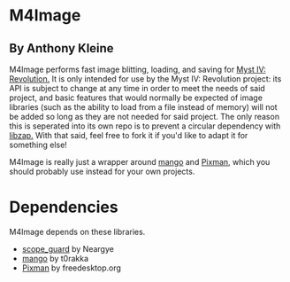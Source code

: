 # M4Image
## By Anthony Kleine

M4Image performs fast image blitting, loading, and saving for [Myst IV: Revolution.](https://github.com/tomysshadow/M4Revolution/) It is only intended for use by the Myst IV: Revolution project: its API is subject to change at any time in order to meet the needs of said project, and basic features that would normally be expected of image libraries (such as the ability to load from a file instead of memory) will not be added so long as they are not needed for said project. The only reason this is seperated into its own repo is to prevent a circular dependency with [libzap.](https://github.com/HumanGamer/libzap) With that said, feel free to fork it if you'd like to adapt it for something else!

M4Image is really just a wrapper around [mango](https://github.com/t0rakka/mango) and [Pixman](https://www.pixman.org), which you should probably use instead for your own projects.

# Dependencies

M4Image depends on these libraries.

- [scope_guard](https://github.com/Neargye/scope_guard) by Neargye
- [mango](https://github.com/t0rakka/mango) by t0rakka
- [Pixman](https://www.pixman.org) by freedesktop.org
